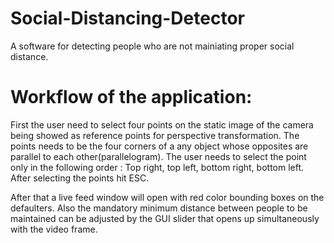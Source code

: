# Social-Distancing-Detector
A software for detecting people who are not mainiating proper social distance.

# Workflow of the application:
First the user need to select four points on the static image of the camera being showed as reference points for perspective transformation. The points needs to be the four corners of a any object whose opposites are parallel to each other(parallelogram). The user needs to select the point only in the following order : Top right, top left, bottom right, bottom left.  After selecting the points hit ESC.

After that a live feed window will open with red color bounding boxes on the defaulters. Also the mandatory minimum distance between people to be maintained can be adjusted by the GUI slider that opens up simultaneously with the video frame.
